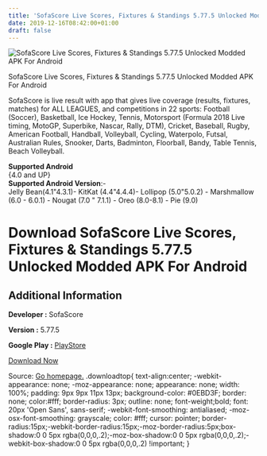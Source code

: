 ```yaml
---
title: 'SofaScore Live Scores, Fixtures & Standings 5.77.5 Unlocked Modded APK For Android'
date: 2019-12-16T08:42:00+01:00
draft: false
---
```


![SofaScore Live Scores, Fixtures & Standings 5.77.5 Unlocked Modded APK For Android](https://i1.wp.com/apkhome.net/wp-content/uploads/2019/11/SofaScore-Live-Scores-Fixtures-Standings-5.77.5-Unlocked-Modded.png "SofaScore Live Scores, Fixtures & Standings 5.77.5 Unlocked Modded APK For Android")

  

SofaScore Live Scores, Fixtures & Standings 5.77.5 Unlocked Modded APK For Android

SofaScore is live result with app that gives live coverage (results, fixtures, matches) for ALL LEAGUES, and competitions in 22 sports: Football (Soccer), Basketball, Ice Hockey, Tennis, Motorsport (Formula 2018 Live timing, MotoGP, Superbike, Nascar, Rally, DTM), Cricket, Baseball, Rugby, American Football, Handball, Volleyball, Cycling, Waterpolo, Futsal, Australian Rules, Snooker, Darts, Badminton, Floorball, Bandy, Table Tennis, Beach Volleyball.

**Supported Android**  
{4.0 and UP}  
**Supported Android Version**:-  
Jelly Bean(4.1"4.3.1)- KitKat (4.4"4.4.4)- Lollipop (5.0"5.0.2) - Marshmallow (6.0 - 6.0.1) - Nougat (7.0 " 7.1.1) - Oreo (8.0-8.1) - Pie (9.0)

Download SofaScore Live Scores, Fixtures & Standings 5.77.5 Unlocked Modded APK For Android
===========================================================================================

Additional Information
----------------------

**Developer :** SofaScore

**Version :** 5.77.5

**Google Play :** [PlayStore](https://play.google.com/store/apps/details?id=com.sofascore.results)

  

[Download Now](https://store4app.co/post/sofascore-live-scores-fixtures-amp-standings-5-77-5-unlocked-modded-apk-for-android_1574602460)

  
Source: [Go homepage.](https://store4app.co/post/sofascore-live-scores-fixtures-amp-standings-5-77-5-unlocked-modded-apk-for-android_1574602460) .downloadtop{ text-align:center; -webkit-appearance: none; -moz-appearance: none; appearance: none; width: 100%; padding: 9px 9px 11px 13px; background-color: #0EBD3F; border: none; color:#fff; border-radius: 3px; outline: none; font-weight;bold; font: 20px 'Open Sans', sans-serif; -webkit-font-smoothing: antialiased; -moz-osx-font-smoothing: grayscale; color: #fff; cursor: pointer; border-radius:15px;-webkit-border-radius:15px;-moz-border-radius:5px;box-shadow:0 0 5px rgba(0,0,0,.2);-moz-box-shadow:0 0 5px rgba(0,0,0,.2);-webkit-box-shadow:0 0 5px rgba(0,0,0,.2) !important; }